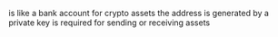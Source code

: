 is like a bank account for crypto assets
the address is generated by a private key
is required for sending or receiving assets